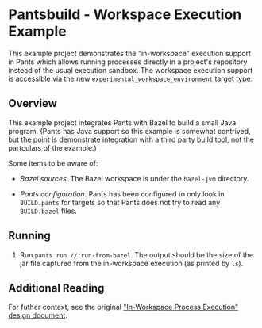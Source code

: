 # Pantsbuild - Workspace Execution Example

This example project demonstrates the "in-workspace" execution support in Pants which allows running processes directly in a project's repository instead of the usual execution sandbox. The workspace execution support is accessible via the new [`experimental_workspace_environment` target type](https://www.pantsbuild.org/stable/docs/using-pants/environments#in-workspace-execution-experimental_workspace_environment).

## Overview

This example project integrates Pants with Bazel to build a small Java program. (Pants has Java support so this example is somewhat contrived, but the point is demonstrate integration with a third party build tool, not the partculars of the example.)

Some items to be aware of:

- _Bazel sources_. The Bazel workspace is under the `bazel-jvm` directory.

- _Pants configuration_. Pants has been configured to only look in `BUILD.pants` for targets so that Pants does not try to read any `BUILD.bazel` files.

## Running

1. Run `pants run //:run-from-bazel`. The output should be the size of the
   jar file captured from the in-workspace execution (as printed by `ls`).

## Additional Reading

For futher context, see the original ["In-Workspace Process Execution" design document](https://docs.google.com/document/d/1jUZTQHmUBr-Ij0nXOO0QX2Bq6XNANJg4-GNzhiOL4Xs/edit?usp=sharing).
